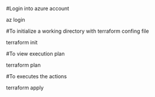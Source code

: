 #Login into azure account

az login

#To initialize a working directory with terraform confing file

terraform init

#To view execution plan

terraform plan

#To executes the actions

terraform apply